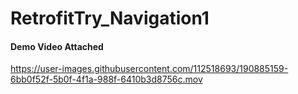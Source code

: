 # RetrofitTry_Navigation1

#### Demo Video Attached
https://user-images.githubusercontent.com/112518693/190885159-6bb0f52f-5b0f-4f1a-988f-6410b3d8756c.mov

